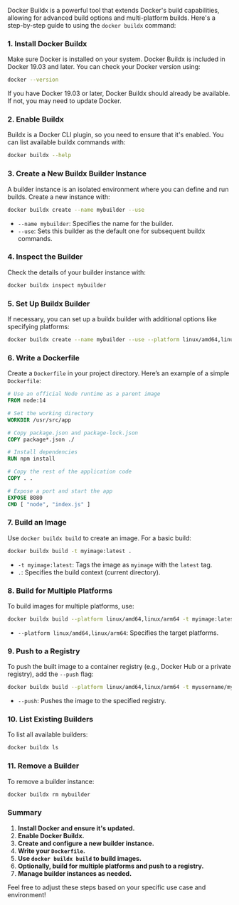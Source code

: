Docker Buildx is a powerful tool that extends Docker's build capabilities, allowing for advanced build options and multi-platform builds. Here's a step-by-step guide to using the `docker buildx` command:

### 1. **Install Docker Buildx**

Make sure Docker is installed on your system. Docker Buildx is included in Docker 19.03 and later. You can check your Docker version using:
```bash
docker --version
```

If you have Docker 19.03 or later, Docker Buildx should already be available. If not, you may need to update Docker.

### 2. **Enable Buildx**

Buildx is a Docker CLI plugin, so you need to ensure that it's enabled. You can list available buildx commands with:
```bash
docker buildx --help
```

### 3. **Create a New Buildx Builder Instance**

A builder instance is an isolated environment where you can define and run builds. Create a new instance with:
```bash
docker buildx create --name mybuilder --use
```
- `--name mybuilder`: Specifies the name for the builder.
- `--use`: Sets this builder as the default one for subsequent buildx commands.

### 4. **Inspect the Builder**

Check the details of your builder instance with:
```bash
docker buildx inspect mybuilder
```

### 5. **Set Up Buildx Builder**

If necessary, you can set up a buildx builder with additional options like specifying platforms:
```bash
docker buildx create --name mybuilder --use --platform linux/amd64,linux/arm64
```

### 6. **Write a Dockerfile**

Create a `Dockerfile` in your project directory. Here’s an example of a simple `Dockerfile`:
```dockerfile
# Use an official Node runtime as a parent image
FROM node:14

# Set the working directory
WORKDIR /usr/src/app

# Copy package.json and package-lock.json
COPY package*.json ./

# Install dependencies
RUN npm install

# Copy the rest of the application code
COPY . .

# Expose a port and start the app
EXPOSE 8080
CMD [ "node", "index.js" ]
```

### 7. **Build an Image**

Use `docker buildx build` to create an image. For a basic build:
```bash
docker buildx build -t myimage:latest .
```
- `-t myimage:latest`: Tags the image as `myimage` with the `latest` tag.
- `.`: Specifies the build context (current directory).

### 8. **Build for Multiple Platforms**

To build images for multiple platforms, use:
```bash
docker buildx build --platform linux/amd64,linux/arm64 -t myimage:latest .
```
- `--platform linux/amd64,linux/arm64`: Specifies the target platforms.

### 9. **Push to a Registry**

To push the built image to a container registry (e.g., Docker Hub or a private registry), add the `--push` flag:
```bash
docker buildx build --platform linux/amd64,linux/arm64 -t myusername/myimage:latest --push .
```
- `--push`: Pushes the image to the specified registry.

### 10. **List Existing Builders**

To list all available builders:
```bash
docker buildx ls
```

### 11. **Remove a Builder**

To remove a builder instance:
```bash
docker buildx rm mybuilder
```

### Summary

1. **Install Docker and ensure it's updated.**
2. **Enable Docker Buildx.**
3. **Create and configure a new builder instance.**
4. **Write your `Dockerfile`.**
5. **Use `docker buildx build` to build images.**
6. **Optionally, build for multiple platforms and push to a registry.**
7. **Manage builder instances as needed.**

Feel free to adjust these steps based on your specific use case and environment!
